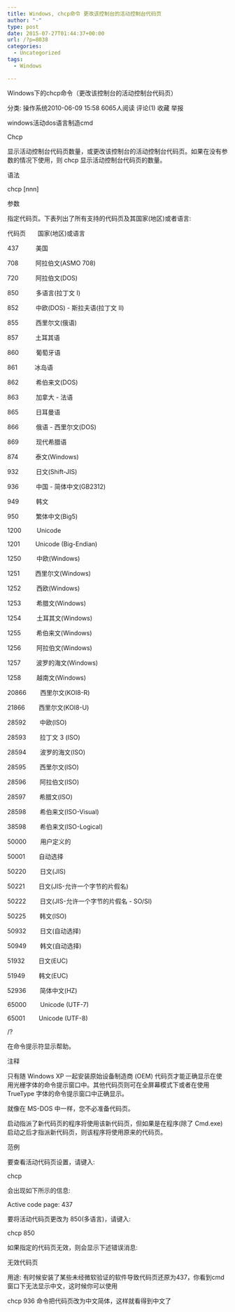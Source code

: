 ```yaml
---
title: Windows, chcp命令 更改该控制台的活动控制台代码页
author: "-"
type: post
date: 2015-07-27T01:44:37+00:00
url: /?p=8038
categories:
  - Uncategorized
tags:
  - Windows

---
```

Windows下的chcp命令（更改该控制台的活动控制台代码页）
  
分类:  操作系统2010-06-09 15:58 6065人阅读 评论(1) 收藏 举报
  
windows活动dos语言制造cmd
  
Chcp
  
显示活动控制台代码页数量，或更改该控制台的活动控制台代码页。如果在没有参数的情况下使用，则 chcp 显示活动控制台代码页的数量。
  
语法
  
chcp [nnn]
  
参数
  
指定代码页。下表列出了所有支持的代码页及其国家(地区)或者语言: 
  
代码页       国家(地区)或语言
  
437          美国
  
708          阿拉伯文(ASMO 708)
  
720          阿拉伯文(DOS)
  
850          多语言(拉丁文 I)
  
852          中欧(DOS) - 斯拉夫语(拉丁文 II)
  
855          西里尔文(俄语)
  
857          土耳其语
  
860          葡萄牙语
  
861          冰岛语
  
862          希伯来文(DOS)
  
863          加拿大 - 法语
  
865          日耳曼语
  
866          俄语 - 西里尔文(DOS)
  
869          现代希腊语
  
874          泰文(Windows)
  
932          日文(Shift-JIS)
  
936          中国 - 简体中文(GB2312)
  
949          韩文
  
950          繁体中文(Big5)
  
1200         Unicode
  
1201         Unicode (Big-Endian)
  
1250         中欧(Windows)
  
1251         西里尔文(Windows)
  
1252         西欧(Windows)
  
1253         希腊文(Windows)
  
1254         土耳其文(Windows)
  
1255         希伯来文(Windows)
  
1256         阿拉伯文(Windows)
  
1257         波罗的海文(Windows)
  
1258         越南文(Windows)
  
20866        西里尔文(KOI8-R)
  
21866        西里尔文(KOI8-U)
  
28592        中欧(ISO)
  
28593        拉丁文 3 (ISO)
  
28594        波罗的海文(ISO)
  
28595        西里尔文(ISO)
  
28596        阿拉伯文(ISO)
  
28597        希腊文(ISO)
  
28598        希伯来文(ISO-Visual)
  
38598        希伯来文(ISO-Logical)
  
50000        用户定义的
  
50001        自动选择
  
50220        日文(JIS)
  
50221        日文(JIS-允许一个字节的片假名)
  
50222        日文(JIS-允许一个字节的片假名 - SO/SI)
  
50225        韩文(ISO)
  
50932        日文(自动选择)
  
50949        韩文(自动选择)
  
51932        日文(EUC)
  
51949        韩文(EUC)
  
52936        简体中文(HZ)
  
65000        Unicode (UTF-7)
  
65001        Unicode (UTF-8)
  
/?
  
在命令提示符显示帮助。
  
注释
  
只有随 Windows XP 一起安装原始设备制造商 (OEM) 代码页才能正确显示在使用光栅字体的命令提示窗口中。其他代码页则可在全屏幕模式下或者在使用 TrueType 字体的命令提示窗口中正确显示。
  
就像在 MS-DOS 中一样，您不必准备代码页。
  
启动指派了新代码页的程序将使用该新代码页，但如果是在程序(除了 Cmd.exe)启动之后才指派新代码页，则该程序将使用原来的代码页。
  
范例
  
要查看活动代码页设置，请键入: 
  
chcp
  
会出现如下所示的信息: 
  
Active code page: 437
  
要将活动代码页更改为 850(多语言)，请键入: 
  
chcp 850
  
如果指定的代码页无效，则会显示下述错误消息: 
  
无效代码页


用途: 有时候安装了某些未经微软验证的软件导致代码页还原为437，你看到cmd窗口下无法显示中文，这时候你可以使用

chcp 936 命令把代码页改为中文简体，这样就看得到中文了